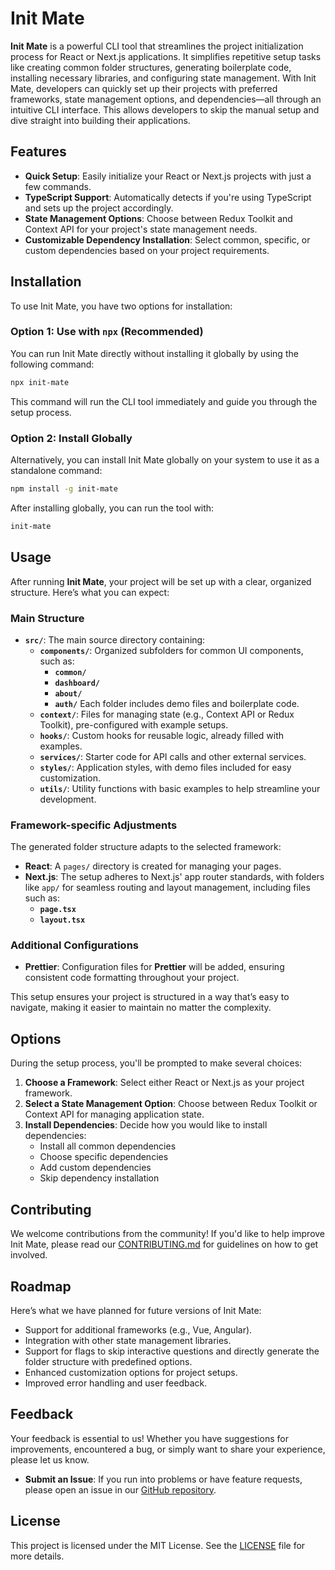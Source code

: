 
# Init Mate


**Init Mate** is a powerful CLI tool that streamlines the project initialization process for React or Next.js applications. It simplifies repetitive setup tasks like creating common folder structures, generating boilerplate code, installing necessary libraries, and configuring state management. With Init Mate, developers can quickly set up their projects with preferred frameworks, state management options, and dependencies—all through an intuitive CLI interface. This allows developers to skip the manual setup and dive straight into building their applications.

## Features
- **Quick Setup**: Easily initialize your React or Next.js projects with just a few commands.
- **TypeScript Support**: Automatically detects if you're using TypeScript and sets up the project accordingly.
- **State Management Options**: Choose between Redux Toolkit and Context API for your project's state management needs.
- **Customizable Dependency Installation**: Select common, specific, or custom dependencies based on your project requirements.


## Installation

To use Init Mate, you have two options for installation:

### Option 1: Use with `npx` (Recommended)

You can run Init Mate directly without installing it globally by using the following command:

```bash
npx init-mate
```

This command will run the CLI tool immediately and guide you through the setup process.

### Option 2: Install Globally

Alternatively, you can install Init Mate globally on your system to use it as a standalone command:

```bash
npm install -g init-mate
```

After installing globally, you can run the tool with:

```bash
init-mate
```


## Usage

After running **Init Mate**, your project will be set up with a clear, organized structure. Here’s what you can expect:

### Main Structure

- **`src/`**: The main source directory containing:
  - **`components/`**: Organized subfolders for common UI components, such as:
    - **`common/`**
    - **`dashboard/`**
    - **`about/`**
    - **`auth/`**
    Each folder includes demo files and boilerplate code.
  - **`context/`**: Files for managing state (e.g., Context API or Redux Toolkit), pre-configured with example setups.
  - **`hooks/`**: Custom hooks for reusable logic, already filled with examples.
  - **`services/`**: Starter code for API calls and other external services.
  - **`styles/`**: Application styles, with demo files included for easy customization.
  - **`utils/`**: Utility functions with basic examples to help streamline your development.

### Framework-specific Adjustments

The generated folder structure adapts to the selected framework:
- **React**: A `pages/` directory is created for managing your pages.
- **Next.js**: The setup adheres to Next.js' app router standards, with folders like `app/` for seamless routing and layout management, including files such as:
  - **`page.tsx`**
  - **`layout.tsx`**

### Additional Configurations

- **Prettier**: Configuration files for **Prettier** will be added, ensuring consistent code formatting throughout your project.


This setup ensures your project is structured in a way that’s easy to navigate, making it easier to maintain no matter the complexity.



## Options
During the setup process, you'll be prompted to make several choices:

1. **Choose a Framework**: Select either React or Next.js as your project framework.
2. **Select a State Management Option**: Choose between Redux Toolkit or Context API for managing application state.
3. **Install Dependencies**: Decide how you would like to install dependencies:
   - Install all common dependencies
   - Choose specific dependencies
   - Add custom dependencies
   - Skip dependency installation

## Contributing

We welcome contributions from the community! If you'd like to help improve Init Mate, please read our [CONTRIBUTING.md](https://github.com/yash-jivani/init-mate/blob/master/CONTRIBUTING.md) for guidelines on how to get involved.

## Roadmap
Here’s what we have planned for future versions of Init Mate:
- Support for additional frameworks (e.g., Vue, Angular).
- Integration with other state management libraries.
- Support for flags to skip interactive questions and directly generate the folder structure with predefined options.
- Enhanced customization options for project setups.
- Improved error handling and user feedback.

## Feedback
Your feedback is essential to us! Whether you have suggestions for improvements, encountered a bug, or simply want to share your experience, please let us know.
- **Submit an Issue**: If you run into problems or have feature requests, please open an issue in our [GitHub repository](https://github.com/yash-jivani/init-mate/issues).

## License
This project is licensed under the MIT License. See the [LICENSE](https://github.com/yash-jivani/init-mate/blob/master/LICENSE) file for more details.
